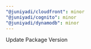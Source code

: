 ```yaml
---
"@juniyadi/cloudfront": minor
"@juniyadi/cognito": minor
"@juniyadi/dynamodb": minor
---
```


Update Package Version